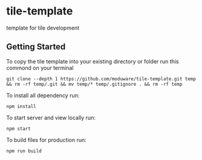 # tile-template
template for tile development

## Getting Started

To copy the tile template into your existing directory or folder run this commond on your terminal

```
git clone --depth 1 https://github.com/moduware/tile-template.git temp && rm -rf temp/.git && mv temp/* temp/.gitignore . && rm -rf temp
```

To install all dependency run:

```
npm install
```

To start server and view locally run: 

```
npm start
```

To build files for production run:

```
npm run build
```
